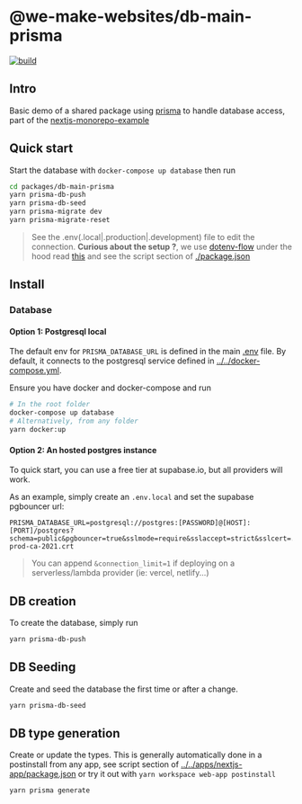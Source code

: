 # @we-make-websites/db-main-prisma

<p align="left">
  <a aria-label="Build" href="https://github.com/belgattitude/nextjs-monorepo-example/actions?query=workflow%3ACI">
    <img alt="build" src="https://img.shields.io/github/workflow/status/belgattitude/nextjs-monorepo-example/CI-web-app/main?label=CI&logo=github&style=flat-quare&labelColor=000000" />
  </a>
</p>

## Intro

Basic demo of a shared package using [prisma](<(https://prisma.io)>) to handle database access, part of the [nextjs-monorepo-example](https://github.com/belgattitude/nextjs-monorepo-example)

## Quick start

Start the database with `docker-compose up database` then run

```bash
cd packages/db-main-prisma
yarn prisma-db-push
yarn prisma-db-seed
yarn prisma-migrate dev
yarn prisma-migrate-reset
```

> See the .env(.local|.production|.development) file to edit the connection.
> **Curious about the setup ?**, we use [dotenv-flow](https://github.com/kerimdzhanov/dotenv-flow) under the hood read [this](https://github.com/prisma/prisma/issues/3865)
> and see the script section of [./package.json](./package.json)

## Install

### Database

#### Option 1: Postgresql local

The default env for `PRISMA_DATABASE_URL` is defined in the main [.env](.env) file.
By default, it connects to the postgresql service defined in [../../docker-compose.yml](../../docker-compose.yml).

Ensure you have docker and docker-compose and run

```bash
# In the root folder
docker-compose up database
# Alternatively, from any folder
yarn docker:up
```

#### Option 2: An hosted postgres instance

To quick start, you can use a free tier at supabase.io, but all providers will work.

As an example, simply create an `.env.local` and set the supabase pgbouncer url:

```env
PRISMA_DATABASE_URL=postgresql://postgres:[PASSWORD]@[HOST]:[PORT]/postgres?schema=public&pgbouncer=true&sslmode=require&sslaccept=strict&sslcert=../config/certs/supabase-prod-ca-2021.crt
```

> You can append `&connection_limit=1` if deploying on a serverless/lambda provider (ie: vercel, netlify...)

## DB creation

To create the database, simply run

```bash
yarn prisma-db-push
```

## DB Seeding

Create and seed the database the first time or after a change.

```bash
yarn prisma-db-seed
```

## DB type generation

Create or update the types. This is generally automatically done in
a postinstall from any app, see script section of [../../apps/nextjs-app/package.json](../../apps/nextjs-app/package.json)
or try it out with `yarn workspace web-app postinstall`

```bash
yarn prisma generate
```
